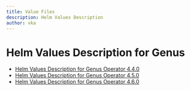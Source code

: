 ```yaml
---
title: Value Files
description: Helm Values Description
author: vka
---
```


# Helm Values Description for Genus

- [Helm Values Description for Genus Operator 4.4.0](genus-operator-4.4.0.md)
- [Helm Values Description for Genus Operator 4.5.0](genus-operator-4.5.0.md)
- [Helm Values Description for Genus Operator 4.6.0](genus-operator-4.6.0.md)
